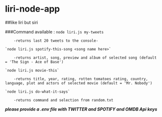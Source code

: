 # liri-node-app

##like liri but siri

###Command available :
    `node liri.js my-tweets`

        -returns last 20 tweets to the console-

    `node liri.js spotify-this-song <song name here>`

        -returns artist, song, preview and album of selected song (default = 'The Sign - Ace of Base')

    `node liri.js movie-this`

        -returns title, year, rating, rotten tomatoes rating, country, language, plot and actors of selected movie (default = 'Mr. Nobody')

    `node liri.js do-what-it-says`

        -returns command and selection from random.txt 



**_please provide a .env file with TWITTER and SPOTIFY and OMDB Api keys_**
